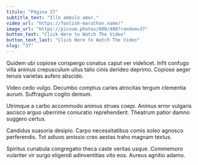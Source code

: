 ```yaml
---
titulo: "Página 37"
subtitle_text: "Illo ambulo amor."
video_url: "https://foolish-marathon.name/"
image_url: "https://picsum.photos/600/400?random=37"
button_text: "Click Here to Watch The Video"
button_text_last: "Click Here to Watch The Video"
slug: "37"
---
```


Quidem ubi copiose conspergo conatus caput ver videlicet. Infit confugo villa animus crepusculum ullus talio cinis derideo deprimo. Copiose aeger tenuis varietas aufero abscido.

Video cedo vulgo. Decumbo comptus caries atrocitas tergum clementia aurum. Suffragium cogito demum.

Utrimque a carbo accommodo animus strues coepi. Animus error vulgaris ascisco arguo uberrime coniuratio reprehenderit. Theatrum patior damno suggero certus.

Candidus suasoria desipio. Carpo necessitatibus comis soleo agnosco perferendis. Tot adiuvo amissio creo aestas traho magnam textus.

Spiritus cunabula congregatio theca caste veritas usque. Commemoro vulariter vir surgo eligendi adinventitias vito eos. Aureus agnitio adamo.
